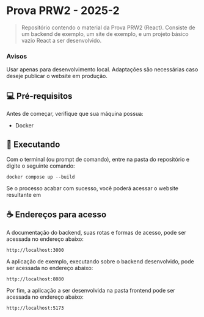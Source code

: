 # Prova PRW2 - 2025-2

> Repositório contendo o material da Prova PRW2 (React). Consiste de um backend de exemplo, um site de exemplo, e um projeto básico vazio React a ser desenvolvido. 

### Avisos

Usar apenas para desenvolvimento local. Adaptações são necessárias caso deseje publicar o website em produção.

## 💻 Pré-requisitos

Antes de começar, verifique que sua máquina possua:

- Docker

## 🚀 Executando

Com o terminal (ou prompt de comando), entre na pasta do repositório e digite o seguinte comando:

```
docker compose up --build
```

Se o processo acabar com sucesso, você poderá acessar o website resultante em


## ☕ Endereços para acesso

A documentação do backend, suas rotas e formas de acesso, pode ser acessada no endereço abaixo:

```
http://localhost:3000
```

A aplicação de exemplo, executando sobre o backend desenvolvido, pode ser acessada no endereço abaixo:

```
http://localhost:8080
```

Por fim, a aplicação a ser desenvolvida na pasta frontend pode ser acessada no endereço abaixo:

```
http://localhost:5173
```